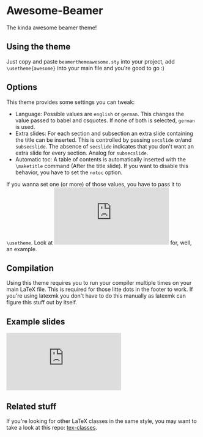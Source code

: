 # Awesome-Beamer
The kinda awesome beamer theme!

## Using the theme
Just copy and paste `beamerthemeawesome.sty` into your project, add `\usetheme{awesome}` into your main file and you're good to go :)

## Options
This theme provides some settings you can tweak:
- Language: Possible values are `english` or `german`. This changes the value passed to babel and csquotes. If none of both is selected, `german` is used.
- Extra slides: For each section and subsection an extra slide containing the title can be inserted. This is controlled by passing `secslide` or/and `subsecslide`. The absence of `secslide` indicates that you don't want an extra slide for every section. Analog for `subsecslide`.
- Automatic toc: A table of contents is automatically inserted with the `\maketitle` command (After the title slide). If you want to disable this behavior, you have to set the `notoc` option.

If you wanna set one (or more) of those values, you have to pass it to `\usetheme`. Look at ![example.tex](https://github.com/LukasPietzschmann/awesome-beamer/blob/master/example.tex) for, well, an example.

## Compilation
Using this theme requires you to run your compiler multiple times on your main LaTeX file. This is required for those litte dots in the footer to work.
If you're using latexmk you don't have to do this manually as latexmk can figure this stuff out by itself.


## Example slides
![example.pdf](https://github.com/LukasPietzschmann/awesome-beamer/blob/master/example.pdf)

## Related stuff
If you're looking for other LaTeX classes in the same style, you may want to take a look at this repo: [tex-classes](https://github.com/LukasPietzschmann/tex-classes).
